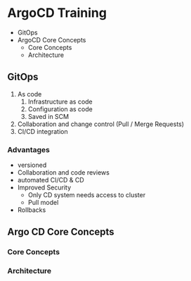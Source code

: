 # ArgoCD Training
- GitOps
- ArgoCD Core Concepts
  - Core Concepts
  - Architecture

## GitOps
1. As code
   1. Infrastructure as code
   2. Configuration as code
   3. Saved in SCM
2. Collaboration and change control (Pull / Merge Requests)
3. CI/CD integration

### Advantages
- versioned
- Collaboration and code reviews
- automated CI/CD & CD
- Improved Security
  - Only CD system needs access to cluster
  - Pull model
- Rollbacks

## Argo CD Core Concepts
### Core Concepts

### Architecture